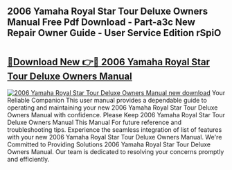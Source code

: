 ## 2006 Yamaha Royal Star Tour Deluxe Owners Manual Free Pdf Download - Part-a3c New Repair Owner Guide - User Service Edition rSpiO

# <h2><a href="http://bc16619.oget.top/?id=2006+Yamaha+Royal+Star+Tour+Deluxe+Owners+Manual">🔗Download New 👉🔴 2006 Yamaha Royal Star Tour Deluxe Owners Manual</a></h2>

[![2006 Yamaha Royal Star Tour Deluxe Owners Manual new download](https://i.imgur.com/5g1atiW.png)](http://bc16619.oget.top/?id=2006+Yamaha+Royal+Star+Tour+Deluxe+Owners+Manual)
Your Reliable Companion This user manual provides a dependable guide to operating and maintaining your new 2006 Yamaha Royal Star Tour Deluxe Owners Manual with confidence. Please Keep 2006 Yamaha Royal Star Tour Deluxe Owners Manual This Manual For future reference and troubleshooting tips. Experience the seamless integration of list of features with your new 2006 Yamaha Royal Star Tour Deluxe Owners Manual. We're Committed to Providing Solutions 2006 Yamaha Royal Star Tour Deluxe Owners Manual. Our team is dedicated to resolving your concerns promptly and efficiently.
